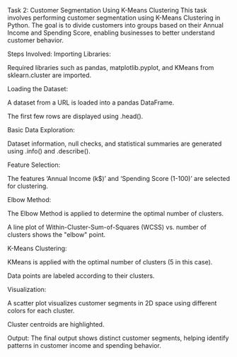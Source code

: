 Task 2: Customer Segmentation Using K-Means Clustering
This task involves performing customer segmentation using K-Means Clustering in Python. The goal is to divide customers into groups based on their Annual Income and Spending Score, enabling businesses to better understand customer behavior.

Steps Involved:
Importing Libraries:

Required libraries such as pandas, matplotlib.pyplot, and KMeans from sklearn.cluster are imported.

Loading the Dataset:

A dataset from a URL is loaded into a pandas DataFrame.

The first few rows are displayed using .head().

Basic Data Exploration:

Dataset information, null checks, and statistical summaries are generated using .info() and .describe().

Feature Selection:

The features ‘Annual Income (k$)’ and ‘Spending Score (1-100)’ are selected for clustering.

Elbow Method:

The Elbow Method is applied to determine the optimal number of clusters.

A line plot of Within-Cluster-Sum-of-Squares (WCSS) vs. number of clusters shows the "elbow" point.

K-Means Clustering:

KMeans is applied with the optimal number of clusters (5 in this case).

Data points are labeled according to their clusters.

Visualization:

A scatter plot visualizes customer segments in 2D space using different colors for each cluster.

Cluster centroids are highlighted.

Output:
The final output shows distinct customer segments, helping identify patterns in customer income and spending behavior.

